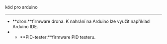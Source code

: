 kód pro arduino
_______________
- **dron:**firmware drona. K nahrání na Arduino lze využít například Arduino IDE.
- - **PID-tester:**firmware PID testeru.
